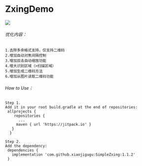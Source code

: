 # ZxingDemo
  [![](https://www.jitpack.io/v/xiaojigugu/SimpleZxing.svg)](https://www.jitpack.io/#xiaojigugu/SimpleZxing)
###### 优化内容：  
    1.去除多余格式支持，仅支持二维码  
    2.增加自动对焦间隔控制  
    3.增加双击自动缩放功能  
    4.增大识别区域（>扫描区域）  
    5.增加生成二维码方法  
    6.增加从图片读取二维码功能  


###### How to Use：

    Step 1.  
    Add it in your root build.gradle at the end of repositories:  
     allprojects {  
        repositories {  
          ...  
         maven { url 'https://jitpack.io' }  
       }  
      }  
      
    Step 2.     
    Add the dependency:  
     dependencies {  
       implementation 'com.github.xiaojigugu:SimpleZxing:1.1.2'  
     }  
